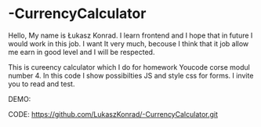 # -CurrencyCalculator


Hello, My name is Łukasz Konrad. I learn frontend and I hope that in future I would work in this job. 
I want It very much, becouse I think that it job allow me earn in good level and I will be respected.

This is cureency calculator which I do for homework Youcode corse modul number 4.
In this code I show possibilties JS and style css for forms.
I invite you to read and test.

DEMO:

CODE:
https://github.com/LukaszKonrad/-CurrencyCalculator.git
